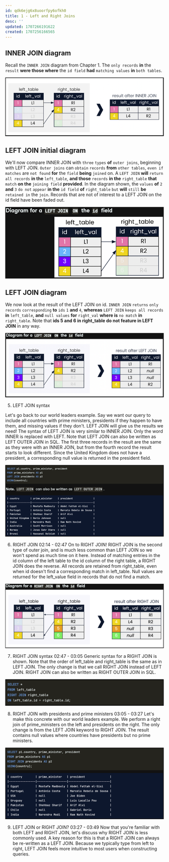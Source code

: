 ```yaml
---
id: qdk6ejg6x8uoorfpy6ofkh0
title: 1 - Left and Right Joins
desc: ''
updated: 1707266191622
created: 1707256166565
---
```


## INNER JOIN diagram

Recall the `INNER JOIN` diagram from Chapter 1. The `only records` **in** the `result` **were those where** the `id field` **had** `matching values` **in** `both tables`.

![alt text](image-129.png)


## LEFT JOIN initial diagram

We'll now compare INNER JOIN with `three` `types` **of** `outer joins`, beginning with LEFT JOIN. `Outer joins` can `obtain` `records` **from** `other tables`, `even if` `matches` are `not found` **for** the `field` **being** `joined` on. A `LEFT JOIN` **will** `return` `all records` **in the** `left_table`, **and those** `records` **in the** `right_table` **that** `match` **on the** `joining field` **provided**. In the diagram shown, the `values` **of** `2` **and** `3` `do not` `appear` **in the** `id field` **of** `right_table` `but` **will** `still` **be** `retained in` the `join`. Records that are not of interest to a LEFT JOIN on the id field have been faded out.

![alt text](image-130.png)


## LEFT JOIN diagram

We now look at the result of the LEFT JOIN on id. `INNER JOIN` `returns` `only records` `corresponding` **to** `ids` `1` **and** `4`, **whereas** `LEFT JOIN` `keeps all records` **in** `left_table`, **and** `null values` **for** `right_val` **where is** `no match` **in** `right_table`. Note that **ids 5 and 6 in right_table do not feature in LEFT JOIN** in any way.

![alt text](image-131.png)


5. LEFT JOIN syntax

Let's go back to our world leaders example. Say we want our query to include all countries with prime ministers, presidents if they happen to have them, and missing values if they don't. LEFT JOIN will give us the results we need! The syntax of LEFT JOIN is very similar to INNER JOIN. Only the word INNER is replaced with LEFT. Note that LEFT JOIN can also be written as LEFT OUTER JOIN in SQL. The first three records in the result are the same as they were with an INNER JOIN, but from the fourth record the result starts to look different. Since the United Kingdom does not have a president, a corresponding null value is returned in the president field.

![alt text](image-132.png)


6. RIGHT JOIN
02:14 - 02:47
On to RIGHT JOIN! RIGHT JOIN is the second type of outer join, and is much less common than LEFT JOIN so we won't spend as much time on it here. Instead of matching entries in the id column of the left table to the id column of the right table, a RIGHT JOIN does the reverse. All records are retained from right_table, even when id doesn't find a corresponding match in left_table. Null values are returned for the left_value field in records that do not find a match.

![alt text](image-133.png)


7. RIGHT JOIN syntax
02:47 - 03:05
Generic syntax for a RIGHT JOIN is shown. Note that the order of left_table and right_table is the same as in LEFT JOIN. The only change is that we call RIGHT JOIN instead of LEFT JOIN. RIGHT JOIN can also be written as RIGHT OUTER JOIN in SQL.

![alt text](image-134.png)


8. RIGHT JOIN with presidents and prime ministers
03:05 - 03:27
Let's make this concrete with our world leaders example. We perform a right join of prime_ministers on the left and presidents on the right. The only change is from the LEFT JOIN keyword to RIGHT JOIN. The result contains null values where countries have presidents but no prime ministers.

![alt text](image-135.png)


9. LEFT JOIN or RIGHT JOIN?
03:27 - 03:49
Now that you're familiar with both LEFT and RIGHT JOIN, let's discuss why RIGHT JOIN is less commonly used. A key reason for this is that a RIGHT JOIN can always be re-written as a LEFT JOIN. Because we typically type from left to right, LEFT JOIN feels more intuitive to most users when constructing queries.